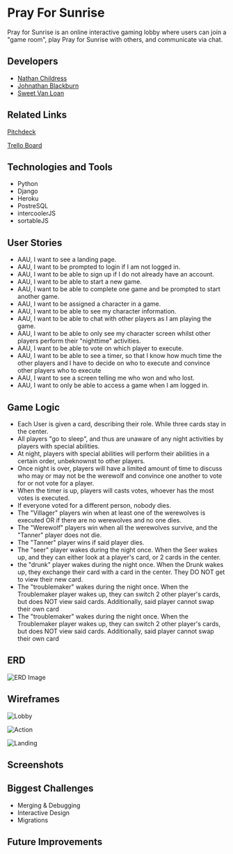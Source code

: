 # Pray For Sunrise

Pray for Sunrise is an online interactive gaming lobby where users can join a "game room", play Pray for Sunrise with others, and communicate via chat. 


## Developers 

- [Nathan Childress](https://github.com/NathanChildress)
- [Johnathan Blackburn](https://github.com/Johnathanblackburncodes)
- [Sweet Van Loan](https://github.com/sweetvanloan) 

## Related Links

[Pitchdeck](https://docs.google.com/presentation/d/1vTCrukX5KumksbjCIKZLBv_ovEB0LWxSSjetG7AxC7A/edit?usp=sharing)

[Trello Board](https://trello.com/b/zA6ZqdWY/werewolf)

## Technologies and Tools 

- Python
- Django
- Heroku
- PostreSQL
- intercoolerJS
- sortableJS


## User Stories 

- AAU, I want to see a landing page.
- AAU, I want to be prompted to login if I am not logged in. 
- AAU, I want to be able to sign up if I do not already have an account.
- AAU, I want to be able to start a new game.
- AAU, I want to be able to complete one game and be prompted to start another game.
- AAU, I want to be assigned a character in a game.
- AAU, I want to be able to see my character information.
- AAU, I want to be able to chat with other players as I am playing the game.
- AAU, I want to be able to only see my character screen whilst other players perform their "nighttime" activities.
- AAU, I want to be able to vote on which player to execute.
- AAU, I want to be able to see a timer, so that I know how much time the other players and I have to decide on who to execute and convince other players who to execute
- AAU, I want to see a screen telling me who won and who lost.
- AAU, I want to only be able to access a game when I am logged in.


## Game Logic 

- Each User is given a card, describing their role. While three cards stay in the center.
- All players "go to sleep", and thus are unaware of any night activities by players with special abilities.
- At night, players with special abilities will perform their abilities in a certain order, unbeknownst to other players.
- Once night is over, players will have a limited amount of time to discuss who may or may not be the werewolf and convince one another to vote for or not vote for a player.
- When the timer is up, players will casts votes, whoever has the most votes is executed.
- If everyone voted for a different person, nobody dies.
- The "Villager" players win when at least one of the werewolves is executed OR if there are no werewolves and no one dies.
- The "Werewolf" players win when all the werewolves survive, and the "Tanner" player does not die.
- The "Tanner" player wins if said player dies.
- The "seer" player wakes during the night once. When the Seer wakes up, and they can either look at a player's card, or 2 cards in the center.
- the "drunk" player wakes during the night once. When the Drunk wakes up, they exchange their card with a card in the center. They DO NOT get to view their new card.
- The "troublemaker" wakes during the night once. When the Troublemaker player wakes up, they can switch 2 other player's cards, but does NOT view said cards. Additionally, said player cannot swap their own card
- The "troublemaker" wakes during the night once. When the Troublemaker player wakes up, they can switch 2 other player's cards, but does NOT view said cards. Additionally, said player cannot swap their own card

## ERD
![ERD Image](https://imgur.com/gfh09yi.jpg)

## Wireframes

![Lobby](https://imgur.com/eBepn7D.jpg)

![Action](https://imgur.com/pox61On.jpg)

![Landing](https://imgur.com/h9nMAr5.jpg)

## Screenshots



## Biggest Challenges
- Merging & Debugging
- Interactive Design 
- Migrations


## Future Improvements